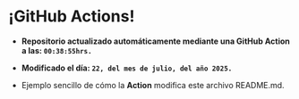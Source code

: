 # ¡GitHub Actions!
* **Repositorio actualizado automáticamente mediante una GitHub Action a las: `00:38:55hrs.`**
* **Modificado el día: `22, del mes de julio, del año 2025.`**

* Ejemplo sencillo de cómo la **Action** modifica este archivo README.md.
